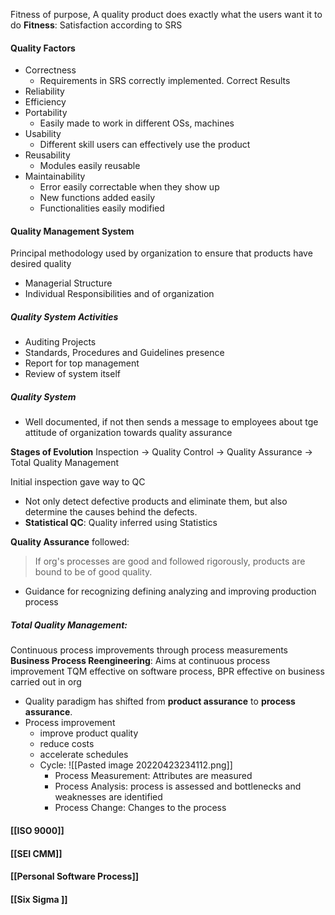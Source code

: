 Fitness of purpose, A quality product does exactly what the users want it to do
**Fitness**: Satisfaction according to SRS

#### Quality Factors
* Correctness
	* Requirements in SRS correctly implemented. Correct Results
* Reliability
* Efficiency
* Portability
	* Easily made to work in different OSs, machines
* Usability
	* Different skill users can effectively use the product
* Reusability
	* Modules easily reusable
* Maintainability
	* Error easily correctable when they show up
	* New functions added easily
	* Functionalities easily modified

#### Quality Management System
Principal methodology used by organization to ensure that products have desired quality
* Managerial Structure
* Individual Responsibilities and of organization

##### Quality System Activities
* Auditing Projects
* Standards, Procedures and Guidelines presence
* Report for top management
* Review of system itself

##### Quality System
* Well documented, if not then sends a message to employees about tge attitude of organization towards quality assurance

**Stages of Evolution**
Inspection -> Quality Control -> Quality Assurance -> Total Quality Management

Initial inspection gave way to QC
* Not only detect defective products and eliminate them, but also determine the causes behind the defects.
* **Statistical QC**: Quality inferred using Statistics

**Quality Assurance** followed:
> If org's processes are good and followed rigorously, products are bound to be of good quality.
* Guidance for recognizing defining analyzing and improving production process

##### **Total Quality Management**: 
Continuous process improvements through process measurements
**Business Process Reengineering**: Aims at continuous process improvement
TQM effective on software process, BPR effective on business carried out in org
* Quality paradigm has shifted from **product assurance** to **process assurance**.
* Process improvement
	* improve product quality
	* reduce costs
	* accelerate schedules
	* Cycle: 
	  ![[Pasted image 20220423234112.png]]
	  * Process Measurement: Attributes are measured
	  * Process Analysis: process is assessed and bottlenecks and weaknesses are identified
	  * Process Change: Changes to the process

#### [[ISO 9000]]
#### [[SEI CMM]]
#### [[Personal Software Process]]
#### [[Six Sigma ]]
